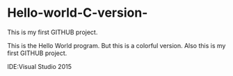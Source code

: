 # Hello-world-C-version-
This is my first GITHUB project.

This is the Hello World program. But this is a colorful version. Also this is my first GITHUB project.

IDE:Visual Studio 2015
